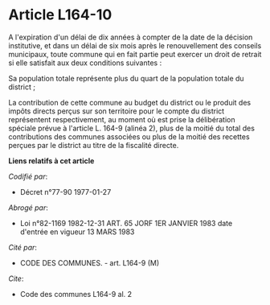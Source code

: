 # Article L164-10

A l'expiration d'un délai de dix années à compter de la date de la décision institutive, et dans un délai de six mois après
le renouvellement des conseils municipaux, toute commune qui en fait partie peut exercer un droit de retrait si elle
satisfait aux deux conditions suivantes :

Sa population totale représente plus du quart de la population totale du district ;

La contribution de cette commune au budget du district ou le produit des impôts directs perçus sur son territoire pour le
compte du district représentent respectivement, au moment où est prise la délibération spéciale prévue à l'article L. 164-9
(alinéa 2), plus de la moitié du total des contributions des communes associées ou plus de la moitié des recettes perçues par
le district au titre de la fiscalité directe.

**Liens relatifs à cet article**

_Codifié par_:

  - Décret n°77-90 1977-01-27

_Abrogé par_:

  - Loi n°82-1169 1982-12-31 ART. 65 JORF 1ER JANVIER 1983 date d'entrée en vigueur 13 MARS 1983

_Cité par_:

  - CODE DES COMMUNES. - art. L164-9 (M)

_Cite_:

  - Code des communes L164-9 al. 2
